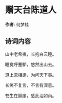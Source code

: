# 赠天台陈道人

**作者**: 何梦桂

## 诗词内容

山中老希夷，长抱白云睡。

睡觉呼蹇馿，悠然出山去。

道上忽相逢，为问天下事。

长笑不复言，不言有深意。

苍生在巅崖，感此泪如雨。

